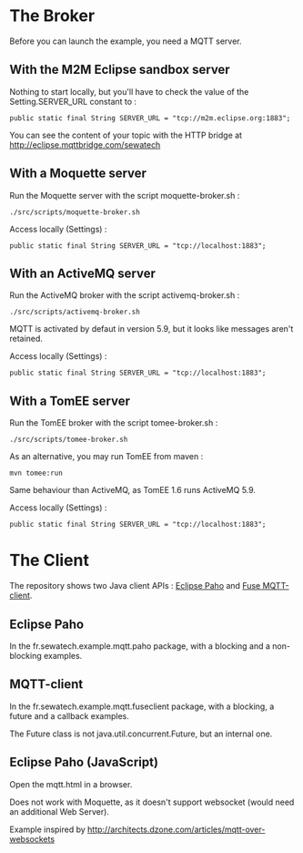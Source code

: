 The Broker
=========

Before you can launch the example, you need a MQTT server.

With the M2M Eclipse sandbox server
-------------

Nothing to start locally, but you'll have to check the value of the Setting.SERVER_URL constant to :

    public static final String SERVER_URL = "tcp://m2m.eclipse.org:1883";

You can see the content of your topic with the HTTP bridge at http://eclipse.mqttbridge.com/sewatech

With a Moquette server
-------------

Run the Moquette server with the script moquette-broker.sh :

    ./src/scripts/moquette-broker.sh

Access locally (Settings) :

    public static final String SERVER_URL = "tcp://localhost:1883";


With an ActiveMQ server
-------------

Run the ActiveMQ broker with the script activemq-broker.sh :

    ./src/scripts/activemq-broker.sh

MQTT is activated by defaut in version 5.9, but it looks like messages aren't retained.

Access locally (Settings) :

    public static final String SERVER_URL = "tcp://localhost:1883";

With a TomEE server
-------------

Run the TomEE broker with the script tomee-broker.sh :

    ./src/scripts/tomee-broker.sh

As an alternative, you may run TomEE from maven :

    mvn tomee:run

Same behaviour than ActiveMQ, as TomEE 1.6 runs ActiveMQ 5.9.

Access locally (Settings) :

    public static final String SERVER_URL = "tcp://localhost:1883";

The Client
=========

The repository shows two Java client APIs : [Eclipse Paho](http://www.eclipse.org/paho/) and [Fuse MQTT-client](http://mqtt-client.fusesource.org/).

Eclipse Paho
-----------

In the fr.sewatech.example.mqtt.paho package, with a blocking and a non-blocking examples.

MQTT-client
-----------

In the fr.sewatech.example.mqtt.fuseclient package, with a blocking, a future and a callback examples.

The Future class is not java.util.concurrent.Future, but an internal one.

Eclipse Paho (JavaScript)
-----------

Open the mqtt.html in a browser.

Does not work with Moquette, as it doesn't support websocket (would need an additional Web Server).

Example inspired by http://architects.dzone.com/articles/mqtt-over-websockets
